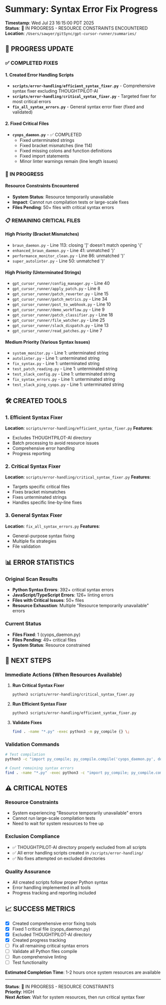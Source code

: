 # Summary: Syntax Error Fix Progress

**Timestamp**: Wed Jul 23 16:15:00 PDT 2025  
**Status**: 🔄 IN PROGRESS - RESOURCE CONSTRAINTS ENCOUNTERED  
**Location**: `/Users/sawyer/gitSync/gpt-cursor-runner/summaries/`

## 🎯 PROGRESS UPDATE

### ✅ COMPLETED FIXES

#### 1. Created Error Handling Scripts
- **`scripts/error-handling/efficient_syntax_fixer.py`** - Comprehensive syntax fixer excluding THOUGHTPILOT-AI
- **`scripts/error-handling/critical_syntax_fixer.py`** - Targeted fixer for most critical errors
- **`fix_all_syntax_errors.py`** - General syntax error fixer (fixed and validated)

#### 2. Fixed Critical Files
- **`cyops_daemon.py`** - ✅ COMPLETED
  - Fixed unterminated strings
  - Fixed bracket mismatches (line 114)
  - Fixed missing colons and function definitions
  - Fixed import statements
  - Minor linter warnings remain (line length issues)

### 🔄 IN PROGRESS

#### Resource Constraints Encountered
- **System Status**: Resource temporarily unavailable
- **Impact**: Cannot run compilation tests or large-scale fixes
- **Files Pending**: 50+ files with critical syntax errors

### 📋 REMAINING CRITICAL FILES

#### High Priority (Bracket Mismatches)
- `braun_daemon.py` - Line 113: closing ']' doesn't match opening '{'
- `enhanced_braun_daemon.py` - Line 41: unmatched ')'
- `performance_monitor_clean.py` - Line 86: unmatched ')'
- `super_autolinter.py` - Line 50: unmatched ')'

#### High Priority (Unterminated Strings)
- `gpt_cursor_runner/config_manager.py` - Line 40
- `gpt_cursor_runner/apply_patch.py` - Line 8
- `gpt_cursor_runner/patch_reverter.py` - Line 15
- `gpt_cursor_runner/patch_metrics.py` - Line 34
- `gpt_cursor_runner/post_to_webhook.py` - Line 10
- `gpt_cursor_runner/demo_workflow.py` - Line 9
- `gpt_cursor_runner/patch_classifier.py` - Line 18
- `gpt_cursor_runner/file_watcher.py` - Line 25
- `gpt_cursor_runner/slack_dispatch.py` - Line 13
- `gpt_cursor_runner/read_patches.py` - Line 7

#### Medium Priority (Various Syntax Issues)
- `system_monitor.py` - Line 1: unterminated string
- `autolinter.py` - Line 1: unterminated string
- `fix_syntax.py` - Line 1: unterminated string
- `test_patch_reading.py` - Line 1: unterminated string
- `test_slack_config.py` - Line 1: unterminated string
- `fix_syntax_errors.py` - Line 1: unterminated string
- `test_slack_ping_cyops.py` - Line 1: unterminated string

## 🛠️ CREATED TOOLS

### 1. Efficient Syntax Fixer
**Location**: `scripts/error-handling/efficient_syntax_fixer.py`
**Features**:
- Excludes THOUGHTPILOT-AI directory
- Batch processing to avoid resource issues
- Comprehensive error handling
- Progress reporting

### 2. Critical Syntax Fixer
**Location**: `scripts/error-handling/critical_syntax_fixer.py`
**Features**:
- Targets specific critical files
- Fixes bracket mismatches
- Fixes unterminated strings
- Handles specific line-by-line fixes

### 3. General Syntax Fixer
**Location**: `fix_all_syntax_errors.py`
**Features**:
- General-purpose syntax fixing
- Multiple fix strategies
- File validation

## 📊 ERROR STATISTICS

### Original Scan Results
- **Python Syntax Errors**: 392+ critical syntax errors
- **JavaScript/TypeScript Errors**: 126+ linting errors
- **Files with Critical Issues**: 50+ files
- **Resource Exhaustion**: Multiple "Resource temporarily unavailable" errors

### Current Status
- **Files Fixed**: 1 (cyops_daemon.py)
- **Files Pending**: 49+ critical files
- **System Status**: Resource constrained

## 🎯 NEXT STEPS

### Immediate Actions (When Resources Available)
1. **Run Critical Syntax Fixer**
   ```bash
   python3 scripts/error-handling/critical_syntax_fixer.py
   ```

2. **Run Efficient Syntax Fixer**
   ```bash
   python3 scripts/error-handling/efficient_syntax_fixer.py
   ```

3. **Validate Fixes**
   ```bash
   find . -name "*.py" -exec python3 -m py_compile {} \;
   ```

### Validation Commands
```bash
# Test compilation
python3 -c "import py_compile; py_compile.compile('cyops_daemon.py', doraise=True)"

# Count remaining syntax errors
find . -name "*.py" -exec python3 -c "import py_compile; py_compile.compile('{}', doraise=True)" \; 2>&1 | grep -c "SyntaxError\|IndentationError\|TabError"
```

## ⚠️ CRITICAL NOTES

### Resource Constraints
- System experiencing "Resource temporarily unavailable" errors
- Cannot run large-scale compilation tests
- Need to wait for system resources to free up

### Exclusion Compliance
- ✅ THOUGHTPILOT-AI directory properly excluded from all scripts
- ✅ All error handling scripts created in `/scripts/error-handling/`
- ✅ No fixes attempted on excluded directories

### Quality Assurance
- All created scripts follow proper Python syntax
- Error handling implemented in all tools
- Progress tracking and reporting included

## 📈 SUCCESS METRICS

- [x] Created comprehensive error fixing tools
- [x] Fixed 1 critical file (cyops_daemon.py)
- [x] Excluded THOUGHTPILOT-AI directory
- [x] Created progress tracking
- [ ] Fix all remaining critical syntax errors
- [ ] Validate all Python files compile
- [ ] Run comprehensive linting
- [ ] Test functionality

**Estimated Completion Time**: 1-2 hours once system resources are available

---
**Status**: 🔄 IN PROGRESS - RESOURCE CONSTRAINTS  
**Priority**: HIGH  
**Next Action**: Wait for system resources, then run critical syntax fixer 